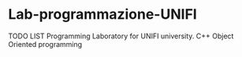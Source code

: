 # Lab-programmazione-UNIFI
TODO LIST
Programming Laboratory for UNIFI university. C++ Object Oriented programming
